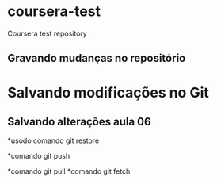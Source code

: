# coursera-test
Coursera test repository

## Gravando mudanças no repositório

# Salvando modificações no Git

## Salvando alterações aula 06
*usodo comando git restore

*comando git push

*comando git pull
*comando git fetch

